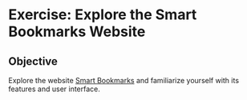 # Exercise: Explore the Smart Bookmarks Website

## Objective
Explore the website [Smart Bookmarks](https://ravi-cheetiralaav.github.io/smart-bookmarks) and familiarize yourself with its features and user interface.

